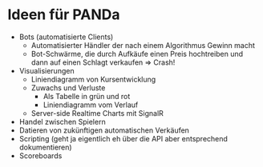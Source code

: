 # Ideen für PANDa
* Bots (automatisierte Clients)
  * Automatisierter Händler der nach einem Algorithmus Gewinn macht
  * Bot-Schwärme, die durch Aufkäufe einen Preis hochtreiben und dann auf einen Schlagt verkaufen => Crash!
* Visualisierungen
  * Liniendiagramm von Kursentwicklung
  * Zuwachs und Verluste
    * Als Tabelle in grün und rot
    * Liniendiagramm vom Verlauf
  * Server-side Realtime Charts mit SignalR
* Handel zwischen Spielern
* Datieren von zukünftigen automatischen Verkäufen
* Scripting (geht ja eigentlich eh über die API aber entsprechend dokumentieren)
* Scoreboards